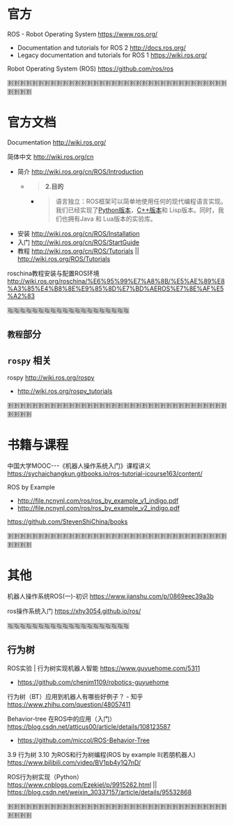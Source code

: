 
# 官方

ROS - Robot Operating System https://www.ros.org/
- Documentation and tutorials for ROS 2 http://docs.ros.org/
- Legacy documentation and tutorials for ROS 1 https://wiki.ros.org/

Robot Operating System (ROS) https://github.com/ros/ros

:u5272::u5272::u5272::u5272::u5272::u5272::u5272::u5272::u5272::u5272::u5272::u5272::u5272::u5272::u5272::u5272::u5272::u5272::u5272::u5272::u5272::u5272::u5272::u5272::u5272::u5272::u5272::u5272::u5272::u5272::u5272::u5272::u5272::u5272::u5272::u5272::u5272::u5272::u5272::u5272:

# 官方文档

Documentation http://wiki.ros.org/

简体中文 http://wiki.ros.org/cn
- 简介 http://wiki.ros.org/cn/ROS/Introduction
  * > **2.目的**
    + > 语言独立：ROS框架可以简单地使用任何的现代编程语言实现。我们已经实现了[Python版本](http://wiki.ros.org/rospy)，[C++版本](http://wiki.ros.org/roscpp)和 Lisp版本。同时，我们也拥有Java 和 Lua版本的实验库。
- 安装 http://wiki.ros.org/cn/ROS/Installation
- 入门 http://wiki.ros.org/cn/ROS/StartGuide
- 教程 http://wiki.ros.org/cn/ROS/Tutorials || http://wiki.ros.org/ROS/Tutorials

roschina教程安装与配置ROS环境 http://wiki.ros.org/roschina/%E6%95%99%E7%A8%8B/%E5%AE%89%E8%A3%85%E4%B8%8E%E9%85%8D%E7%BD%AEROS%E7%8E%AF%E5%A2%83

:u6307::u6307::u6307::u6307::u6307::u6307::u6307::u6307::u6307::u6307::u6307::u6307::u6307::u6307::u6307::u6307::u6307::u6307::u6307::u6307:

## `教程`部分



## `rospy` 相关

rospy http://wiki.ros.org/rospy
- http://wiki.ros.org/rospy_tutorials

:u5272::u5272::u5272::u5272::u5272::u5272::u5272::u5272::u5272::u5272::u5272::u5272::u5272::u5272::u5272::u5272::u5272::u5272::u5272::u5272::u5272::u5272::u5272::u5272::u5272::u5272::u5272::u5272::u5272::u5272::u5272::u5272::u5272::u5272::u5272::u5272::u5272::u5272::u5272::u5272:

# 书籍与课程

中国大学MOOC---《机器人操作系统入门》课程讲义 https://sychaichangkun.gitbooks.io/ros-tutorial-icourse163/content/

ROS by Example 
- http://file.ncnynl.com/ros/ros_by_example_v1_indigo.pdf
- http://file.ncnynl.com/ros/ros_by_example_v2_indigo.pdf

https://github.com/StevenShiChina/books

:u5272::u5272::u5272::u5272::u5272::u5272::u5272::u5272::u5272::u5272::u5272::u5272::u5272::u5272::u5272::u5272::u5272::u5272::u5272::u5272::u5272::u5272::u5272::u5272::u5272::u5272::u5272::u5272::u5272::u5272::u5272::u5272::u5272::u5272::u5272::u5272::u5272::u5272::u5272::u5272:

# 其他

机器人操作系统ROS(一)-初识 https://www.jianshu.com/p/0869eec39a3b

ros操作系统入门 https://xhy3054.github.io/ros/

:u6307::u6307::u6307::u6307::u6307::u6307::u6307::u6307::u6307::u6307::u6307::u6307::u6307::u6307::u6307::u6307::u6307::u6307::u6307::u6307:

## 行为树

ROS实验 | 行为树实现机器人智能 https://www.guyuehome.com/5311
- https://github.com/chenjm1109/robotics-guyuehome

行为树（BT）应用到机器人有哪些好例子？ - 知乎 https://www.zhihu.com/question/48057411

Behavior-tree 在ROS中的应用（入门） https://blog.csdn.net/atticus00/article/details/108123587
- https://github.com/miccol/ROS-Behavior-Tree

3.9 行为树 3.10 为ROS和行为树编程(ROS by example Ⅱ(若朋机器人) https://www.bilibili.com/video/BV1pb4y1Q7nD/

ROS行为树实现（Python） https://www.cnblogs.com/Ezekiel/p/9915262.html || https://blog.csdn.net/weixin_30337157/article/details/95532868

:u5272::u5272::u5272::u5272::u5272::u5272::u5272::u5272::u5272::u5272::u5272::u5272::u5272::u5272::u5272::u5272::u5272::u5272::u5272::u5272::u5272::u5272::u5272::u5272::u5272::u5272::u5272::u5272::u5272::u5272::u5272::u5272::u5272::u5272::u5272::u5272::u5272::u5272::u5272::u5272:
